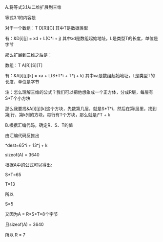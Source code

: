 A.将等式3.1从二维扩展到三维

等式3.1的内容是

对于一个数组：T D[R][C] 其中T是数据类型

有：&D[i][j] = xd + L(C*i + j) 其中xd是数组起始地址，L是类型T的长度，单位是字节

那么扩展到三维之后是：

数组：T A[R][S][T]

有：&A[i][j][k] = xa + L(S\*T\*i + T\*j + k) 其中xa是数组起始地址，L是类型T的长度，单位是字节

注：怎么理解三维的公式？我们可以把他想象成一个正方体，分成R层，每层有S\*T个小方块

那么我要找&A[i][j][k]这个方块，先数第几层，就是S\*T\*i，然后在第i层里，找到第j行，第k列的方块，每行有T个方块，那么就是j\*T + k

B.根据汇编代码，确定R、S、T的值

由汇编代码反推出

*dest=65\*i + 13\*j + k

sizeof(A) = 3640

根据A中的公式可以得出:

S*T=65

T=13

所以

S=5

又因为A = R\*S\*T*8个字节

且sizeof(A) = 3640 

所以 R = 7
